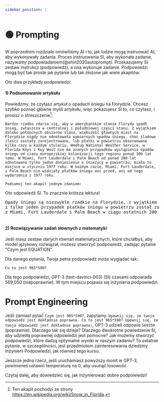 ```yaml
---
sidebar_position: 1
---
```

# 🟢 Prompting

W poprzednim rozdziale omówiliśmy AI i to, jak ludzie mogą instruować AI, aby wykonywały zadania.
Proces instruowania SI, aby wykonała zadanie, nazywamy podpowiadaniem(@shin2020autoprompt). Przekazujemy SI
zestaw instrukcji (podpowiedź), a ona wykonuje zadanie. Podpowiedzi mogą być tak proste jak pytanie lub
tak złożone jak wiele akapitów.

Oto dwa przykłady podpowiedzi:

#### 1) Podsumowanie artykułu

Powiedzmy, że czytasz artykuł o opadach śniegu na Florydzie. Chcesz szybko poznać główne myśli artykułu, więc pokazujesz SI to, co czytasz, i prosisz o streszczenie[^2]:

```
Bardzo rzadko zdarza się, aby w amerykańskim stanie Floryda spadł śnieg, zwłaszcza w centralnej i południowej części stanu. Z wyjątkiem daleko północnych obszarów stanu, większość głównych miast na Florydzie nigdy nie odnotowała wymiernych opadów śniegu, choć śladowe ilości zostały zarejestrowane, lub płatki w powietrzu obserwowane kilka razy w każdym stuleciu. Według National Weather Service, w Florida Keys i Key West nie ma znanych przypadków wystąpienia opadów śniegu od czasu europejskiej kolonizacji tego regionu ponad 300 lat temu. W Miami, Fort Lauderdale i Palm Beach od ponad 200 lat odnotowano tylko jedno doniesienie o śnieżycy w powietrzu; miało to miejsce w styczniu 1977 roku. W każdym razie, Miami, Fort Lauderdale, i Palm Beach nie widziały płatków śniegu ani przed, ani od tego wydarzenia z 1977 roku.

Podsumuj ten akapit jednym zdaniem:
```

Oto odpowiedź SI. To znacznie krótsza lektura!

<pre>
<div className="bluegreen-highlight">Opady śniegu są niezwykle rzadkie na Florydzie, z wyjątkiem obszarów daleko na północy, <br/>i tylko jeden przypadek płatków śniegu w powietrzu został zarejestrowany w głównych miastach <br/>z Miami, Fort Lauderdale i Palm Beach w ciągu ostatnich 200 lat.
</div>
</pre>

#### 2) Rozwiązywanie zadań słownych z matematyki

Jeśli masz zestaw danych równań matematycznych, które chciałbyś, aby model językowy rozwiązał,
możesz stworzyć podpowiedź, zadając pytanie "Czym jest EQUATION".

Dla danego pytania, Twoja pełna podpowiedź może wyglądać tak:

```
Co to jest 965*590?
```

Dla tego podpowiedzi, GPT-3 (text-davinci-003) (SI) czasami odpowiada 569,050 (niepoprawnie). W tym miejscu pojawia się inżynieria podpowiedzi.

# Prompt Engineering

Jeśli zamiast pytać `Czym jest 965*590?`, zapytamy.
`Upewnij się, że twoja odpowiedź jest dokładnie poprawna. Co to jest 965*590? Upewnij się, że twoja odpowiedź jest dokładnie poprawna:`, GPT-3 udzieli
odpowie `569350` (poprawnie). Dlaczego tak się dzieje? Dlaczego dwukrotne powiedzenie SI, aby udzieliła poprawnej odpowiedzi jest pomocne? Jak możemy stworzyć
podpowiedzi, które dadzą optymalne wyniki w naszym zadaniu? To ostatnie pytanie, w szczególności,
jest przedmiotem zainteresowania dziedziny Inżynierii Podpowiedzi, jak również tego kursu.

Jeszcze jedna rzecz, jeśli uruchamiasz powyższy monit w GPT-3, powinieneś ustawić temperaturę na 0, aby usunąć losowość.

Czytaj dalej, aby dowiedzieć się, jak inżynierować dobre podpowiedzi!

[^2]: Ten akapit pochodzi ze strony https://en.wikipedia.org/wiki/Snow_in_Florida.


